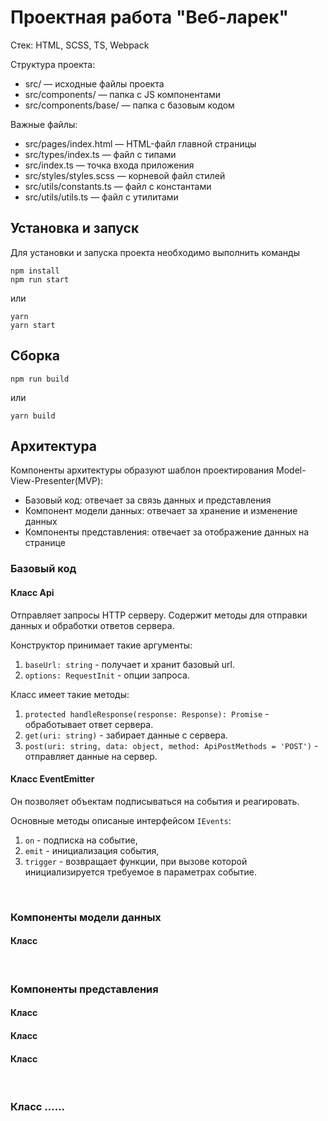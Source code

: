 # Проектная работа "Веб-ларек"

Стек: HTML, SCSS, TS, Webpack

Структура проекта:
- src/ — исходные файлы проекта
- src/components/ — папка с JS компонентами
- src/components/base/ — папка с базовым кодом

Важные файлы:
- src/pages/index.html — HTML-файл главной страницы
- src/types/index.ts — файл с типами
- src/index.ts — точка входа приложения
- src/styles/styles.scss — корневой файл стилей
- src/utils/constants.ts — файл с константами
- src/utils/utils.ts — файл с утилитами

## Установка и запуск
Для установки и запуска проекта необходимо выполнить команды

```
npm install
npm run start
```

или

```
yarn
yarn start
```
## Сборка

```
npm run build
```

или

```
yarn build
```
## Архитектура
Компоненты архитектуры образуют шаблон проектирования Model-View-Presenter(MVP):
- Базовый код: отвечает за связь данных и представления
- Компонент модели данных: отвечает за хранение и изменение данных 
- Компоненты представления: отвечает за отображение данных на странице

### Базовый код 

#### Класс Api 
Отправляет запросы HTTP серверу. Содержит методы для отправки данных и обработки ответов сервера.

Конструктор принимает такие аргументы:
1. `baseUrl: string` - получает и хранит базовый url.
2. `options: RequestInit` - опции запроса.

Класс имеет такие методы:
1. `protected handleResponse(response: Response): Promise` - обработывает ответ сервера.
2. `get(uri: string)` - забирает данные c сервера.
3. `post(uri: string, data: object, method: ApiPostMethods = 'POST')` - отправляет данные на сервер.

#### Класс EventEmitter
Он позволяет объектам подписываться на события и реагировать.

Основные методы описаные интерфейсом `IEvents`:
1. `on` - подписка на событие,
2. `emit` - инициализация события, 
3. `trigger` - возвращает функции, при вызове которой инициализируется требуемое в параметрах событие.
<br>

### Компоненты модели данных
#### Класс

<br>

### Компоненты представления
#### Класс 
#### Класс 
#### Класс 

<br>

### Класс ......
